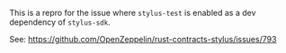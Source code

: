 This is a repro for the issue where `stylus-test` is enabled as a dev dependency of `stylus-sdk`.

See: https://github.com/OpenZeppelin/rust-contracts-stylus/issues/793
